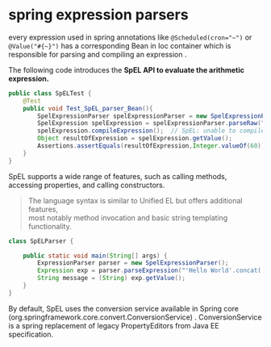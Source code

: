 # spring expression parsers
every expression used in spring annotations like `@Scheduled(cron="~")` or `@Value("#{~}")`
has a corresponding Bean in Ioc container which is responsible for parsing and compiling an expression .

The following code introduces the **SpEL API to evaluate the arithmetic expression.**

```java
public class SpELTest {
    @Test
    public void Test_SpEL_parser_Bean(){
        SpelExpressionParser spelExpressionParser = new SpelExpressionParser();
        SpelExpression spelExpression = spelExpressionParser.parseRaw("5*12");
        spelExpression.compileExpression();  // SpEL: unable to compile (5 * 12)
        Object resultOfExpression = spelExpression.getValue();
        Assertions.assertEquals(resultOfExpression,Integer.valueOf(60));
    }
}
```
SpEL supports a wide range of features, such as calling methods, accessing properties, and calling constructors.
> The language syntax is similar to Unified EL but offers additional features,   
> most notably method invocation and basic string templating functionality.
```Java
class SpELParser {

    public static void main(String[] args) {
        ExpressionParser parser = new SpelExpressionParser();
        Expression exp = parser.parseExpression("'Hello World'.concat('!')");
        String message = (String) exp.getValue();
    }
}
```

By default, SpEL uses the conversion service available in Spring core (org.springframework.core.convert.ConversionService) .
ConversionService is a spring replacement of legacy PropertyEditors from Java EE specification.

